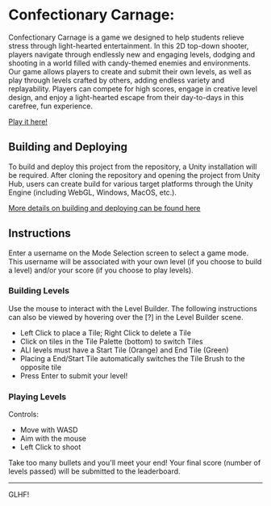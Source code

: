 # Confectionary Carnage:

Confectionary Carnage is a game we designed to help students relieve stress through light-hearted entertainment. In this 2D top-down shooter, players navigate through endlessly new and engaging levels, dodging and shooting in a world filled with candy-themed enemies and environments. Our game allows players to create and submit their own levels, as well as play through levels crafted by others, adding endless variety and replayability. Players can compete for high scores, engage in creative level design, and enjoy a light-hearted escape from their day-to-days in this carefree, fun experience.

[Play it here!](http://confectionary-carnage.com/)

## Building and Deploying

To build and deploy this project from the repository, a Unity installation will be required. After cloning the repository and opening the project from Unity Hub, users can create build for various target platforms through the Unity Engine (including WebGL, Windows, MacOS, etc.).

[More details on building and deploying can be found here](https://github.com/jabbapen/Confectionary-Carnage/wiki/Unity-Build-(WebGL))

## Instructions

Enter a username on the Mode Selection screen to select a game mode. This username will be associated with your own level (if you choose to build a level) and/or your score (if you choose to play levels).

### Building Levels

Use the mouse to interact with the Level Builder. The following instructions can also be viewed by hovering over the [?] in the Level Builder scene.
- Left Click to place a Tile; Right Click to delete a Tile
- Click on tiles in the Tile Palette (bottom) to switch Tiles
- ALl levels must have a Start Tile (Orange) and End Tile (Green)
- Placing a End/Start Tile automatically switches the Tile Brush to the opposite tile
- Press Enter to submit your level!

### Playing Levels

Controls:
- Move with WASD
- Aim with the mouse
- Left Click to shoot

Take too many bullets and you'll meet your end! Your final score (number of levels passed) will be submitted to the leaderboard.

---
GLHF!

